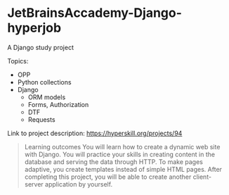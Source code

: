 # JetBrainsAccademy-Django-hyperjob
 A Django study project
 
Topics:
- OPP
- Python collections
- Django 
    - ORM models
    - Forms, Authorization
    - DTF
    - Requests
    
Link to project description: https://hyperskill.org/projects/94

> Learning outcomes
> You will learn how to create a dynamic web site with Django. You will practice your skills in creating content in the database and serving the data through HTTP. To make pages adaptive, you create templates instead of simple HTML pages. After completing this project, you will be able to create another client-server application by yourself.